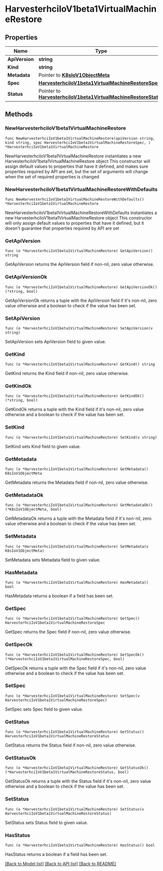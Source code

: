# HarvesterhciIoV1beta1VirtualMachineRestore

## Properties

Name | Type | Description | Notes
------------ | ------------- | ------------- | -------------
**ApiVersion** | **string** |  | 
**Kind** | **string** |  | 
**Metadata** | Pointer to [**K8sIoV1ObjectMeta**](K8sIoV1ObjectMeta.md) |  | [optional] 
**Spec** | [**HarvesterhciIoV1beta1VirtualMachineRestoreSpec**](HarvesterhciIoV1beta1VirtualMachineRestoreSpec.md) |  | 
**Status** | Pointer to [**HarvesterhciIoV1beta1VirtualMachineRestoreStatus**](HarvesterhciIoV1beta1VirtualMachineRestoreStatus.md) |  | [optional] 

## Methods

### NewHarvesterhciIoV1beta1VirtualMachineRestore

`func NewHarvesterhciIoV1beta1VirtualMachineRestore(apiVersion string, kind string, spec HarvesterhciIoV1beta1VirtualMachineRestoreSpec, ) *HarvesterhciIoV1beta1VirtualMachineRestore`

NewHarvesterhciIoV1beta1VirtualMachineRestore instantiates a new HarvesterhciIoV1beta1VirtualMachineRestore object
This constructor will assign default values to properties that have it defined,
and makes sure properties required by API are set, but the set of arguments
will change when the set of required properties is changed

### NewHarvesterhciIoV1beta1VirtualMachineRestoreWithDefaults

`func NewHarvesterhciIoV1beta1VirtualMachineRestoreWithDefaults() *HarvesterhciIoV1beta1VirtualMachineRestore`

NewHarvesterhciIoV1beta1VirtualMachineRestoreWithDefaults instantiates a new HarvesterhciIoV1beta1VirtualMachineRestore object
This constructor will only assign default values to properties that have it defined,
but it doesn't guarantee that properties required by API are set

### GetApiVersion

`func (o *HarvesterhciIoV1beta1VirtualMachineRestore) GetApiVersion() string`

GetApiVersion returns the ApiVersion field if non-nil, zero value otherwise.

### GetApiVersionOk

`func (o *HarvesterhciIoV1beta1VirtualMachineRestore) GetApiVersionOk() (*string, bool)`

GetApiVersionOk returns a tuple with the ApiVersion field if it's non-nil, zero value otherwise
and a boolean to check if the value has been set.

### SetApiVersion

`func (o *HarvesterhciIoV1beta1VirtualMachineRestore) SetApiVersion(v string)`

SetApiVersion sets ApiVersion field to given value.


### GetKind

`func (o *HarvesterhciIoV1beta1VirtualMachineRestore) GetKind() string`

GetKind returns the Kind field if non-nil, zero value otherwise.

### GetKindOk

`func (o *HarvesterhciIoV1beta1VirtualMachineRestore) GetKindOk() (*string, bool)`

GetKindOk returns a tuple with the Kind field if it's non-nil, zero value otherwise
and a boolean to check if the value has been set.

### SetKind

`func (o *HarvesterhciIoV1beta1VirtualMachineRestore) SetKind(v string)`

SetKind sets Kind field to given value.


### GetMetadata

`func (o *HarvesterhciIoV1beta1VirtualMachineRestore) GetMetadata() K8sIoV1ObjectMeta`

GetMetadata returns the Metadata field if non-nil, zero value otherwise.

### GetMetadataOk

`func (o *HarvesterhciIoV1beta1VirtualMachineRestore) GetMetadataOk() (*K8sIoV1ObjectMeta, bool)`

GetMetadataOk returns a tuple with the Metadata field if it's non-nil, zero value otherwise
and a boolean to check if the value has been set.

### SetMetadata

`func (o *HarvesterhciIoV1beta1VirtualMachineRestore) SetMetadata(v K8sIoV1ObjectMeta)`

SetMetadata sets Metadata field to given value.

### HasMetadata

`func (o *HarvesterhciIoV1beta1VirtualMachineRestore) HasMetadata() bool`

HasMetadata returns a boolean if a field has been set.

### GetSpec

`func (o *HarvesterhciIoV1beta1VirtualMachineRestore) GetSpec() HarvesterhciIoV1beta1VirtualMachineRestoreSpec`

GetSpec returns the Spec field if non-nil, zero value otherwise.

### GetSpecOk

`func (o *HarvesterhciIoV1beta1VirtualMachineRestore) GetSpecOk() (*HarvesterhciIoV1beta1VirtualMachineRestoreSpec, bool)`

GetSpecOk returns a tuple with the Spec field if it's non-nil, zero value otherwise
and a boolean to check if the value has been set.

### SetSpec

`func (o *HarvesterhciIoV1beta1VirtualMachineRestore) SetSpec(v HarvesterhciIoV1beta1VirtualMachineRestoreSpec)`

SetSpec sets Spec field to given value.


### GetStatus

`func (o *HarvesterhciIoV1beta1VirtualMachineRestore) GetStatus() HarvesterhciIoV1beta1VirtualMachineRestoreStatus`

GetStatus returns the Status field if non-nil, zero value otherwise.

### GetStatusOk

`func (o *HarvesterhciIoV1beta1VirtualMachineRestore) GetStatusOk() (*HarvesterhciIoV1beta1VirtualMachineRestoreStatus, bool)`

GetStatusOk returns a tuple with the Status field if it's non-nil, zero value otherwise
and a boolean to check if the value has been set.

### SetStatus

`func (o *HarvesterhciIoV1beta1VirtualMachineRestore) SetStatus(v HarvesterhciIoV1beta1VirtualMachineRestoreStatus)`

SetStatus sets Status field to given value.

### HasStatus

`func (o *HarvesterhciIoV1beta1VirtualMachineRestore) HasStatus() bool`

HasStatus returns a boolean if a field has been set.


[[Back to Model list]](../README.md#documentation-for-models) [[Back to API list]](../README.md#documentation-for-api-endpoints) [[Back to README]](../README.md)


